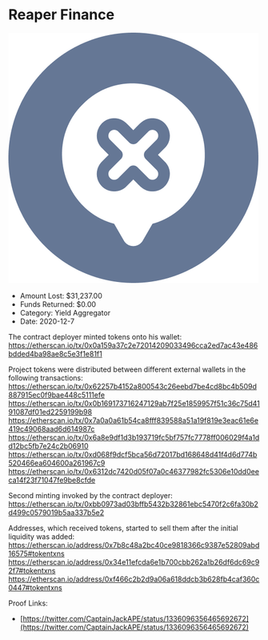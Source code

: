 # Reaper Finance
![Reaper Finance](/rektimages/Reaper-Finance.png)
- Amount Lost: $31,237.00
- Funds Returned: $0.00
- Category: Yield Aggregator
- Date: 2020-12-7

The contract deployer minted tokens onto his wallet:  
https://etherscan.io/tx/0x0a159a37c2e72014209033496cca2ed7ac43e486bdded4ba98ae8c5e3f1e81f1  
  
Project tokens were distributed between different external wallets in the following transactions:  
https://etherscan.io/tx/0x62257b4152a800543c26eebd7be4cd8bc4b509d887915ec0f9bae448c5111efe  
https://etherscan.io/tx/0x0b169173716247129ab7f25e1859957f51c36c75d4191087df01ed2259199b98  
https://etherscan.io/tx/0x7a0a0a61b54ca8fff839588a51a19f819e3eac61e6e419c49068aad6d614987c  
https://etherscan.io/tx/0x6a8e9df1d3b193719fc5bf757fc7778ff006029f4a1dd12bc5fb7e24c2b06910  
https://etherscan.io/tx/0xd068f9dcf5bca56d72017bd168648d41f4d6d774b520466ea604600a261967c9  
https://etherscan.io/tx/0x6312dc7420d05f07a0c46377982fc5306e10dd0eeca14f23f71047fe9be8cfde  
  
Second minting invoked by the contract deployer:  
https://etherscan.io/tx/0xbb0973ad03bffb5432b32861ebc5470f2c6fa30b2d499c0579019b5aa337b5e2  
  
Addresses, which received tokens, started to sell them after the initial liquidity was added:  
https://etherscan.io/address/0x7b8c48a2bc40ce9818366c9387e52809abd16575#tokentxns  
https://etherscan.io/address/0x34e11efcda6e1b700cbb262a1b26df6dc69c92f7#tokentxns  
https://etherscan.io/address/0xf466c2b2d9a06a618ddcb3b628fb4caf360c0447#tokentxns


Proof Links:
- [https://twitter.com/CaptainJackAPE/status/1336096356465692672](https://twitter.com/CaptainJackAPE/status/1336096356465692672)


